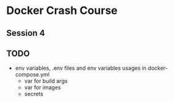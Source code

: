 # Docker Crash Course

## Session 4

## TODO

- env variables, .env files and env variables usages in docker-compose.yml
    - var for build args 
    - var for images 
    - secrets
